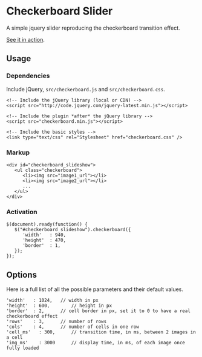 # Checkerboard Slider

A simple jquery slider reproducing the checkerboard transition effect.

[See it in action](http://www.checkerboard-slider.com).

## Usage

### Dependencies
Include jQuery, `src/checkerboard.js` and `src/checkerboard.css`.

	<!-- Include the jQuery library (local or CDN) -->
	<script src="http://code.jquery.com/jquery-latest.min.js"></script>

	<!-- Include the plugin *after* the jQuery library -->
	<script src="checkerboard.min.js"></script>

	<!-- Include the basic styles -->
	<link type="text/css" rel="Stylesheet" href="checkerboard.css" />

### Markup

	<div id="checkerboard_slideshow">
	   <ul class="checkerboard">
	      <li><img src="image1_url"></li>
	      <li><img src="image2_url"></li>
	      ...
	   </ul>
	</div>

### Activation

	$(document).ready(function() {
	   $("#checkerboard_slideshow").checkerboard({
	      'width'	: 940,
	      'height'	: 470,
	      'border'	: 1,
	   });
	});

## Options
Here is a full list of all the possible parameters and their default values.

	'width'   : 1024, 	// width in px
	'height'  : 600, 		// height in px
	'border'  : 2, 		// cell border in px, set it to 0 to have a real checkerboard effect
	'rows'    : 3, 		// number of rows
	'cols'    : 4, 		// number of cells in one row
	'cell_ms'	: 300, 		// transition time, in ms, between 2 images in a cell
	'img_ms'	: 3000 		// display time, in ms, of each image once fully loaded
